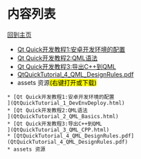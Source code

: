 
# 内容列表

[回到主页](https://charleechan.github.io/MyWiki)

* [Qt Quick开发教程1:安卓开发环境的配置
](QtQuickTutorial_1_DevEnvDeploy.html)
* [Qt Quick开发教程2:QML语法
](QtQuickTutorial_2_QML_Basics.html)
* [Qt Quick开发教程3:导出C++到QML
](QtQuickTutorial_3_QML_CPP.html)
* [QtQuickTutorial_4_QML_DesignRules.pdf](QtQuickTutorial_4_QML_DesignRules.pdf)
* assets 资源<mark>(右键打开或下载)</mark>


```mind:height=300,title=内容概要,color
* [Qt Quick开发教程1:安卓开发环境的配置
](QtQuickTutorial_1_DevEnvDeploy.html)
* [Qt Quick开发教程2:QML语法
](QtQuickTutorial_2_QML_Basics.html)
* [Qt Quick开发教程3:导出C++到QML
](QtQuickTutorial_3_QML_CPP.html)
* [QtQuickTutorial_4_QML_DesignRules.pdf](QtQuickTutorial_4_QML_DesignRules.pdf)
* assets 资源
```

